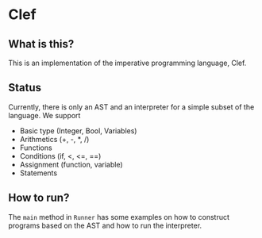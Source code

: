 # Clef

## What is this?
This is an implementation of the imperative programming language, Clef.

## Status
Currently, there is only an AST and an interpreter for a simple subset of the language.
We support
- Basic type (Integer, Bool, Variables)
- Arithmetics (+, -, *, /)
- Functions
- Conditions (if, <, <=, ==)
- Assignment (function, variable)
- Statements

## How to run?
The `main` method in `Runner` has some examples on how to construct programs based on the AST and how to run the interpreter.
